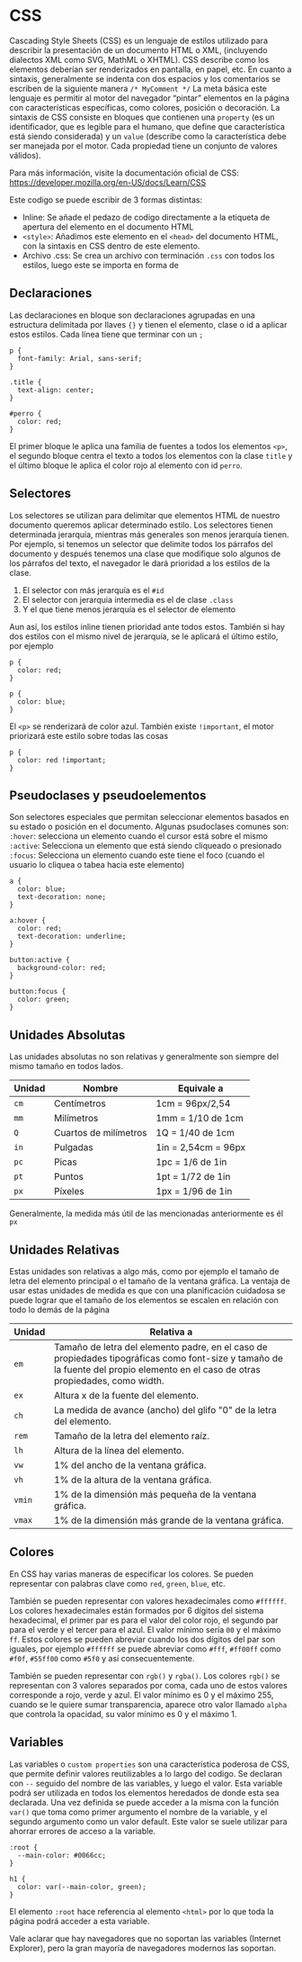 # CSS
Cascading Style Sheets (CSS) es un lenguaje de estilos utilizado para describir la presentación de un documento HTML o XML, (incluyendo dialectos XML como SVG, MathML o XHTML). CSS describe como los elementos deberían ser renderizados en pantalla, en papel, etc.
En cuanto a sintaxis, generalmente se indenta con dos espacios y los comentarios se escriben de la siguiente manera ```/* MyComment */```
La meta básica este lenguaje es permitir al motor del navegador “pintar” elementos en la página con características específicas, como colores, posición o decoración. La sintaxis de CSS consiste en bloques que contienen una ```property```  (es un identificador, que es legible para el humano, que define que característica está siendo considerada) y un ```value``` (describe como la característica debe ser manejada por el motor. Cada propiedad tiene un conjunto de valores válidos).

Para más información, visite la documentación oficial de CSS: https://developer.mozilla.org/en-US/docs/Learn/CSS

Este codigo se puede escribir de 3 formas distintas:
- Inline: Se añade el pedazo de codigo directamente a la etiqueta de apertura del elemento en el documento HTML
- ```<style>```: Añadimos este elemento en el ```<head>``` del documento HTML, con la sintaxis en CSS dentro de este elemento.
- Archivo .css: Se crea un archivo con terminación ```.css``` con todos los estilos, luego este se importa en forma de 

## Declaraciones
Las declaraciones en bloque son declaraciones agrupadas en una estructura delimitada por llaves ```{}``` y tienen el elemento, clase o id a aplicar estos estilos. Cada línea tiene que terminar con un ```;```

```
p { 
  font-family: Arial, sans-serif; 
}

.title {
  text-align: center;
}

#perro {
  color: red;
}
```

El primer bloque le aplica una familia de fuentes a todos los elementos ```<p>```, el segundo bloque centra el texto a todos los elementos con la clase ```title``` y el último bloque le aplica el color rojo al elemento con id ```perro```.

## Selectores
Los selectores se utilizan para delimitar que elementos HTML de nuestro documento queremos aplicar determinado estilo.
Los selectores tienen determinada jerarquía, mientras más generales son menos jerarquía tienen. Por ejemplo, si tenemos un selector que delimite todos los párrafos del documento y después tenemos una clase que modifique solo algunos de los párrafos del texto, el navegador le dará prioridad a los estilos de la clase.

1. El selector con más jerarquía es el ```#id```
2. El selector con jerarquia intermedia es el de clase ```.class```
3. Y el que tiene menos jerarquía es el selector de elemento

Aun así, los estilos inline tienen prioridad ante todos estos. También si hay dos estilos con el mismo nivel de jerarquía, se le aplicará el último estilo, por ejemplo

```
p {
  color: red;
}

p {
  color: blue;
}
```

El ```<p>``` se renderizará de color azul.
También existe ```!important```, el motor priorizará este estilo sobre todas las cosas

```
p { 
  color: red !important; 
}
```

## Pseudoclases y pseudoelementos
Son selectores especiales que permitan seleccionar elementos basados en su estado o posición en el documento.
Algunas psudoclases comunes son:
```:hover```: selecciona un elemento cuando el cursor está sobre el mismo
```:active```: Selecciona un elemento que está siendo cliqueado o presionado
```:focus```: Selecciona un elemento cuando este tiene el foco (cuando el usuario lo cliquea o tabea hacia este elemento)

```
a {
  color: blue;
  text-decoration: none;
}

a:hover {
  color: red;
  text-decoration: underline;
}
  
button:active { 
  background-color: red; 
}

button:focus { 
  color: green; 
}
```


## Unidades Absolutas
Las unidades absolutas no son relativas y generalmente son siempre del mismo tamaño en todos lados.

<table>
  <thead>
    <tr>
      <th>Unidad</th>
      <th>Nombre</th>
      <th>Equivale a</th>
    </tr>
  </thead>
  <tbody>
    <tr>
      <td><code>cm</code></td>
      <td>Centímetros</td>
      <td>1cm = 96px/2,54</td>
    </tr>
    <tr>
      <td><code>mm</code></td>
      <td>Milímetros</td>
      <td>1mm = 1/10 de 1cm</td>
    </tr>
    <tr>
      <td><code>Q</code></td>
      <td>Cuartos de milímetros</td>
      <td>1Q = 1/40 de 1cm</td>
    </tr>
    <tr>
      <td><code>in</code></td>
      <td>Pulgadas</td>
      <td>1in = 2,54cm = 96px</td>
    </tr>
    <tr>
      <td><code>pc</code></td>
      <td>Picas</td>
      <td>1pc = 1/6 de 1in</td>
    </tr>
    <tr>
      <td><code>pt</code></td>
      <td>Puntos</td>
      <td>1pt = 1/72 de 1in</td>
    </tr>
    <tr>
      <td><code>px</code></td>
      <td>Píxeles</td>
      <td>1px = 1/96 de 1in</td>
    </tr>
  </tbody>
</table>

Generalmente, la medida más útil de las mencionadas anteriormente es él ```px```

## Unidades Relativas
Estas unidades son relativas a algo más, como por ejemplo el tamaño de letra del elemento principal o el tamaño de la ventana gráfica. La ventaja de usar estas unidades de medida es que con una planificación cuidadosa se puede lograr que el tamaño de los elementos se escalen en relación con todo lo demás de la página

<table>
  <thead>
    <tr>
      <th>Unidad</th>
      <th>Relativa a</th>
    </tr>
  </thead>
  <tbody>
    <tr>
      <td><code>em</code></td>
      <td>Tamaño de letra del elemento padre, en el caso de propiedades tipográficas como font-size y tamaño de la fuente del propio elemento en el caso de otras propiedades, como width.</td>
    </tr>
    <tr>
      <td><code>ex</code></td>
      <td>Altura x de la fuente del elemento.</td>
    </tr>
    <tr>
      <td><code>ch</code></td>
      <td>La medida de avance (ancho) del glifo "0" de la letra del elemento.</td>
    </tr>
    <tr>
      <td><code>rem</code></td>
      <td>Tamaño de la letra del elemento raíz.</td>
    </tr>
    <tr>
      <td><code>lh</code></td>
      <td>Altura de la línea del elemento.</td>
    </tr>
    <tr>
      <td><code>vw</code></td>
      <td>1% del ancho de la ventana gráfica.</td>
    </tr>
    <tr>
      <td><code>vh</code></td>
      <td>1% de la altura de la ventana gráfica.</td>
    </tr>
    <tr>
      <td><code>vmin</code></td>
      <td>1% de la dimensión más pequeña de la ventana gráfica.</td>
    </tr>
    <tr>
      <td><code>vmax</code></td>
      <td>1% de la dimensión más grande de la ventana gráfica.</td>
    </tr>
  </tbody>
</table>


## Colores
En CSS hay varias maneras de especificar los colores.
Se pueden representar con palabras clave como ```red```, ```green```, ```blue```, etc.

También se pueden representar con valores hexadecimales como ```#ffffff```. Los colores hexadecimales están formados por 6 dígitos del sistema hexadecimal, el primer par es para el valor del color rojo, el segundo par para el verde y el tercer para el azul. El valor mínimo sería ```00``` y el máximo ```ff```. Estos colores se pueden abreviar cuando los dos dígitos del par son iguales, por ejemplo ```#ffffff``` se puede abreviar como ```#fff```, ```#ff00ff``` como ```#f0f```, ```#55ff00``` como ```#5f0``` y así consecuentemente.

También se pueden representar con ```rgb()``` y ```rgba()```.
Los colores ```rgb()``` se representan con 3 valores separados por coma, cada uno de estos valores corresponde a rojo, verde y azul. El valor mínimo es 0 y el máximo 255, cuando se le quiere sumar transparencia, aparece otro valor llamado ```alpha``` que controla la opacidad, su valor mínimo es 0 y el máximo 1.


## Variables
Las variables o ```custom properties``` son una característica poderosa de CSS, que permite definir valores reutilizables a lo largo del codigo. Se declaran con ```--``` seguido del nombre de las variables, y luego el valor. Esta variable podrá ser utilizada en todos los elementos heredados de donde esta sea declarada. Una vez definida se puede acceder a la misma con la función ```var()``` que toma como primer argumento el nombre de la variable, y el segundo argumento como un valor default. Este valor se suele utilizar para ahorrar errores de acceso a la variable.

```
:root {
  --main-color: #0066cc;
}

h1 {
  color: var(--main-color, green);
}
```

El elemento ```:root``` hace referencia al elemento ```<html>``` por lo que toda la página podrá acceder a esta variable.

Vale aclarar que hay navegadores que no soportan las variables (Internet Explorer), pero la gran mayoría de navegadores modernos las soportan.